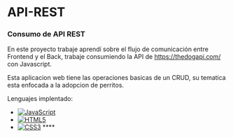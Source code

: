 # API-REST

### Consumo de API REST

En este proyecto trabaje aprendí sobre el flujo de comunicación entre Frontend y el Back, trabaje consumiendo la API de https://thedogapi.com/ con Javascript.

Esta aplicacion web tiene las operaciones basicas de un CRUD, su tematica esta enfocada a la adopcion de perritos.

Lenguajes implentado:

- [![JavaScript](https://img.shields.io/badge/-JavaScript-black?style=flat&logo=javascript&link=https://github.com/Quananhle/Front-End-Dev)](https://github.com/Quananhle/Front-End-Dev)
- [![HTML5](https://img.shields.io/badge/-HTML5-E34F26?style=flat&logo=html5&logoColor=white&link=https://github.com/Quananhle/Front-End-Dev)](https://github.com/Quananhle/Front-End-Dev)
- [![CSS3](https://img.shields.io/badge/-CSS3-1572B6?style=flat&logo=css3&link=https://github.com/Quananhle/Front-End-Dev)](https://github.com/Quananhle/Front-End-Dev) \*\*\*\*
